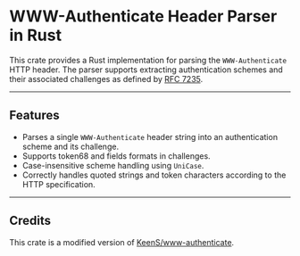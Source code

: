 # WWW-Authenticate Header Parser in Rust

This crate provides a Rust implementation for parsing the `WWW-Authenticate` HTTP header. The parser supports extracting authentication schemes and their associated challenges as defined by [RFC 7235](https://tools.ietf.org/html/rfc7235).

---

## Features

- Parses a single `WWW-Authenticate` header string into an authentication scheme and its challenge.
- Supports token68 and fields formats in challenges.
- Case-insensitive scheme handling using `UniCase`.
- Correctly handles quoted strings and token characters according to the HTTP specification.

---

## Credits

This crate is a modified version of [KeenS/www-authenticate](https://github.com/KeenS/www-authenticate).
